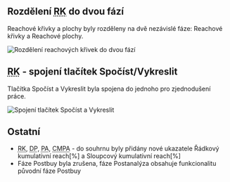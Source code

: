 ﻿---
categories: [fenix]
layout: fenix
---

## Rozdělení <abbr title="Reachové křivky">RK</abbr> do dvou fází

Reachové křivky a plochy byly rozděleny na dvě nezávislé fáze: Reachové křivky a Reachové plochy.

![Rozdělení reachových křivek do dvou fází]({{site.url}}/data/plochokrivkyrozdeleni.PNG "Rozdělení reachových křivek do dvou fází")


## <abbr title="Reachové křivky">RK</abbr> - spojení tlačítek Spočíst/Vykreslit
Tlačítka Spočíst a Vykreslit byla spojena do jednoho pro zjednodušení práce.

![Spojení tlačítek Spočíst a Vykreslit]({{site.url}}/data/RKspojenitlacitek.PNG "Spojení tlačítek Spočíst a Vykreslit")

## Ostatní
<ul>
<li><abbr title="Reachové křivky">RK</abbr>, <abbr title="Detailní plán">DP</abbr>, <abbr title="Postanalýza">PA</abbr>, <abbr title="Crossmediální postanalýza">CMPA</abbr> - do souhrnu byly přidány nové ukazatele Řádkový kumulativní reach[%] a Sloupcový kumulativní reach[%]</li>
<li>Fáze Postbuy byla zrušena, fáze Postanalýza obsahuje funkcionalitu původní fáze Postbuy</li>
</ul>

